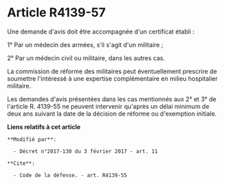 # Article R4139-57

Une demande d'avis doit être accompagnée d'un certificat établi : 

1° Par un médecin des armées, s'il s'agit d'un militaire ; 

2° Par un médecin civil ou militaire, dans les autres cas. 

La commission de réforme des militaires peut éventuellement prescrire de soumettre l'intéressé à une expertise complémentaire
en milieu hospitalier militaire. 

Les demandes d'avis présentées dans les cas mentionnés aux 2° et 3° de l'article R. 4139-55 ne peuvent intervenir qu'après un
délai minimum de deux ans suivant la date de la décision de réforme ou d'exemption initiale.

**Liens relatifs à cet article**

	**Modifié par**:

	  - Décret n°2017-130 du 3 février 2017 - art. 11

	**Cite**:

	  - Code de la défense. - art. R4139-55
